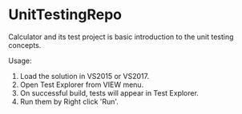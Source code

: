 # UnitTestingRepo

Calculator and its test project is basic introduction to the unit testing concepts.


Usage:
1. Load the solution in VS2015 or VS2017.
2. Open Test Explorer from VIEW menu.
3. On successful build, tests will appear in Test Explorer.
4. Run them by Right click 'Run'.

